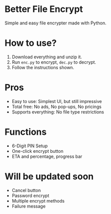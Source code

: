 # Better File Encrypt
Simple and easy file encrypter made with Python. 

# How to use?

1. Download everything and unzip it.
2. Run `enc.py` to encrypt, `dec.py` to decrypt. 
3. Follow the instructions shown.

# Pros

 - Easy to use: Simplest UI, but still impressive
 - Total free: No ads, No pop-ups, No pricings
 - Supports everything: No file type restrictions
 
 # Functions
  - 6-Digit PIN Setup
  - One-click encrypt button
  - ETA and percentage, progress bar
 
 # Will be updated soon
  - Cancel button
  - Password encrypt
  - Multiple encrypt methods
  - Failure message
